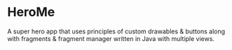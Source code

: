 # HeroMe
A super hero app that uses principles of custom drawables & buttons along with fragments & fragment manager written in Java with multiple views.
